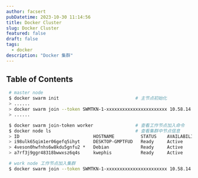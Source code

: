 ```yaml
---
author: facsert
pubDatetime: 2023-10-30 11:14:56
title: Docker Cluster
slug: Docker Cluster
featured: false
draft: false
tags:
  - docker
description: "Docker 集群"
---
```


<!--
 * @Author       : facsert
 * @Date         : 2023-10-30 11:14:56
 * @LastEditTime : 2023-11-06 09:49:51
 * @Description  : edit description
-->

## Table of Contents

```bash
 # master node
 $ docker swarm init                             # 主节点初始化
 > ......
 > docker swarm join --token SWMTKN-1-xxxxxxxxxxxxxxxxxxxxxxx 10.58.14.96:2377
 > ......

 $ docker swarm join-token worker                # 查看工作节点加入命令
 $ docker node ls                                # 查看集群中节点信息
 > ID                            HOSTNAME          STATUS    AVAILABILITY   MANAGER STATUS   ENGINE VERSION
 > i98ulk65qim1er06gefq5ihyt     DESKTOP-GMPTFUD   Ready     Active                          24.0.6
 > 4veson0hwfnhs6w8kdu5gnfu2 *   Debian            Ready     Active         Leader           24.0.5
 > a7rf3j9ggr48318bwwxsz6q4s     kwephis           Ready     Active                          24.0.7

 # work node 工作节点加入集群
 $ docker swarm join --token SWMTKN-1-xxxxxxxxxxxxxxxxxxxxxxx 10.58.14.96:2377
```
